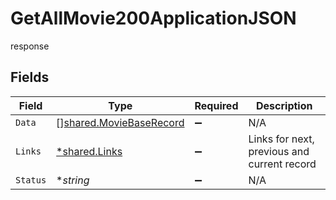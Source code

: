 # GetAllMovie200ApplicationJSON

response


## Fields

| Field                                                              | Type                                                               | Required                                                           | Description                                                        |
| ------------------------------------------------------------------ | ------------------------------------------------------------------ | ------------------------------------------------------------------ | ------------------------------------------------------------------ |
| `Data`                                                             | [][shared.MovieBaseRecord](../../models/shared/moviebaserecord.md) | :heavy_minus_sign:                                                 | N/A                                                                |
| `Links`                                                            | [*shared.Links](../../models/shared/links.md)                      | :heavy_minus_sign:                                                 | Links for next, previous and current record                        |
| `Status`                                                           | **string*                                                          | :heavy_minus_sign:                                                 | N/A                                                                |